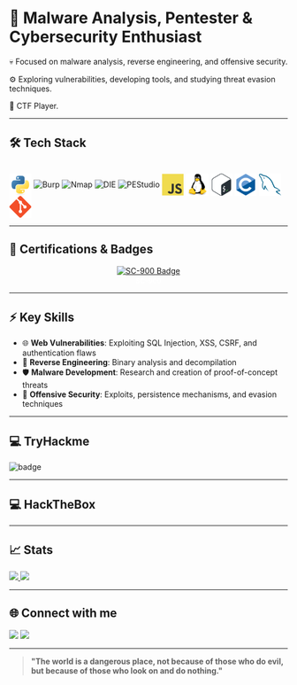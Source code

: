 # 👾 Malware Analysis, Pentester & Cybersecurity Enthusiast

💀 Focused on malware analysis, reverse engineering, and offensive security.  

⚙️ Exploring vulnerabilities, developing tools, and studying threat evasion techniques.

🚩 CTF Player.

---

## 🛠️ **Tech Stack**

<div style="display: inline_block"><br>
  <img align="center" alt="Python" height="40" width="40" src="https://raw.githubusercontent.com/devicons/devicon/master/icons/python/python-original.svg">
  <img align="center" alt="Burp" height="40" width="40" src="https://www.kali.org/tools/burpsuite/images/burpsuite-logo.svg">
  <img align="center" alt="Nmap" height="40" width="40" src="https://www.kali.org/tools/nmap/images/nmap-logo.svg">
  <img align="center" alt="DIE" height="40" width="40" src="https://appimage.github.io/database/Detect_It_Easy/icons/256x256/die.png">
  <img align="center" alt="PEStudio" height="40" width="40" src="https://images2.imgbox.com/64/f0/EyhKJesQ_o.jpg">
  <img align="center" alt="JavaScript" height="40" width="40" src="https://raw.githubusercontent.com/devicons/devicon/master/icons/javascript/javascript-original.svg">
  <img align="center" alt="Linux" height="40" width="40" src="https://raw.githubusercontent.com/devicons/devicon/master/icons/linux/linux-original.svg">
  <img align="center" alt="Bash" height="40" width="40" src="https://raw.githubusercontent.com/devicons/devicon/master/icons/bash/bash-original.svg">
  <img align="center" alt="C" height="40" width="40" src="https://raw.githubusercontent.com/devicons/devicon/master/icons/c/c-original.svg">
  <img align="center" alt="SQL" height="40" width="40" src="https://raw.githubusercontent.com/devicons/devicon/master/icons/mysql/mysql-original.svg">
  <img align="center" alt="Git" height="40" width="40" src="https://raw.githubusercontent.com/devicons/devicon/master/icons/git/git-original.svg">

</div>

---

## 🥇 **Certifications & Badges**
<p align="center">
  <a href="https://learn.microsoft.com/api/credentials/share/pt-br/scripthit/B5785894B82B286E?sharingId=36C9293D58F3624A" target="_blank">
    <img alt="SC-900 Badge" height="90" width="90" src="https://learn.microsoft.com/media/learn/certification/badges/microsoft-certified-fundamentals-badge.svg?branch=main">
  </a>
  <br />
  <strong style="color: white; font-size: 12px;">SC-900</strong>
</p>

---

## ⚡ **Key Skills**
- 🌐 **Web Vulnerabilities**: Exploiting SQL Injection, XSS, CSRF, and authentication flaws  
- 🧩 **Reverse Engineering**: Binary analysis and decompilation  
- 🛡️ **Malware Development**: Research and creation of proof-of-concept threats  
- 📜 **Offensive Security**: Exploits, persistence mechanisms, and evasion techniques  

---

## 💻 **TryHackme**

<img src="https://tryhackme-badges.s3.amazonaws.com/krpt.png" alt="badge" width="500">

---

## 💻 **HackTheBox**

---

## 📈 **Stats**

<div>
  <a href="https://github.com/ScriptHit">
    <img height="180em" src="https://github-readme-stats.vercel.app/api?username=ScriptHit&show_icons=true&theme=dracula&include_all_commits=true&count_private=true"/>
    <img height="180em" src="https://github-readme-stats.vercel.app/api/top-langs/?username=ScriptHit&layout=compact&langs_count=7&theme=dracula"/>
  </a>
</div>

---

## 🌐 **Connect with me**

<div>
  <a href="mailto:pgwerneck5@gmail.com" target="_blank"><img src="https://img.shields.io/badge/Gmail-D14836?style=for-the-badge&logo=gmail&logoColor=white" target="_blank"></a>
  <a href="https://www.linkedin.com/in/paulo-g-werneck-4199b9256/" target="_blank"><img src="https://img.shields.io/badge/-LinkedIn-%230077B5?style=for-the-badge&logo=linkedin&logoColor=white" target="_blank"></a>
</div>

---

> **"The world is a dangerous place, not because of those who do evil, but because of those who look on and do nothing."**
